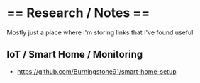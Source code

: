 # == Research / Notes ==

Mostly just a place where I'm storing links that I've found useful

## IoT / Smart Home / Monitoring

- https://github.com/Burningstone91/smart-home-setup
